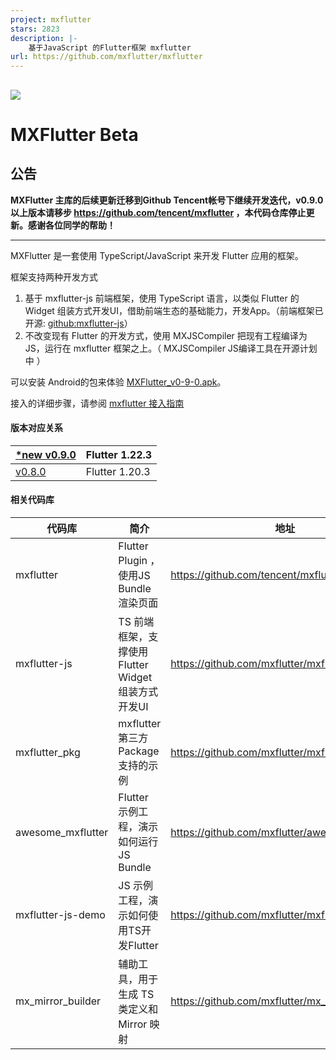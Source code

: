 ```yaml
---
project: mxflutter
stars: 2823
description: |-
    基于JavaScript 的Flutter框架 mxflutter
url: https://github.com/mxflutter/mxflutter
---
```


![](http://pub.idqqimg.com/pc/misc/files/20210319/c54881a48c8847559bc80e1c1500dfe4.png)
----


# MXFlutter Beta 

## 公告
**MXFlutter 主库的后续更新迁移到Github Tencent帐号下继续开发迭代，v0.9.0以上版本请移步 https://github.com/tencent/mxflutter ，本代码仓库停止更新。感谢各位同学的帮助！**

---
 MXFlutter 是一套使用 TypeScript/JavaScript 来开发 Flutter 应用的框架。

框架支持两种开发方式
1. 基于 mxflutter-js 前端框架，使用  TypeScript 语言，以类似 Flutter 的 Widget 组装方式开发UI，借助前端生态的基础能力，开发App。（前端框架已开源: [github:mxflutter-js](https://github.com/mxflutter/mxflutter-js)）
2. 不改变现有 Flutter 的开发方式，使用 MXJSCompiler 把现有工程编译为JS，运行在 mxflutter 框架之上。（ MXJSCompiler JS编译工具在开源计划中 ）


可以安装 Android的包来体验  [MXFlutter_v0-9-0.apk](https://github.com/mxflutter/awesome_mxflutter/releases/download/v0.9.0/awesome-mxflutter-0-9-0.apk)。

接入的详细步骤，请参阅 [mxflutter 接入指南](Documentation/接入指南.md)

#### 版本对应关系

| [*new v0.9.0](https://github.com/tencent/mxflutter) | Flutter 1.22.3 |
| --- | --- |
| [v0.8.0](https://github.com/mxflutter/mxflutter) | Flutter 1.20.3  |

#### 相关代码库


| 代码库 | 简介 | 地址 |
| --- | --- | --- |
| mxflutter | Flutter Plugin ，使用JS Bundle 渲染页面 | https://github.com/tencent/mxflutter.git |
| mxflutter-js | TS 前端框架，支撑使用Flutter Widget 组装方式开发UI | https://github.com/mxflutter/mxflutter-js |
| mxflutter_pkg | mxflutter 第三方Package支持的示例 | https://github.com/mxflutter/mxflutter_pkg |
| awesome_mxflutter | Flutter 示例工程，演示如何运行JS Bundle | https://github.com/mxflutter/awesome_mxflutter |
| mxflutter-js-demo | JS 示例工程，演示如何使用TS开发Flutter | https://github.com/mxflutter/mxflutter-js-demo |
| mx_mirror_builder | 辅助工具，用于生成 TS 类定义和 Mirror 映射 | https://github.com/mxflutter/mx_mirror_builder |







